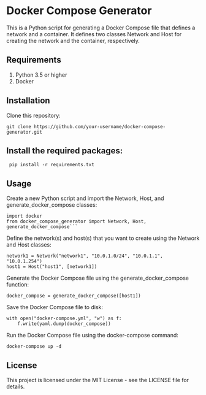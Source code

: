# Docker Compose Generator

This is a Python script for generating a Docker Compose file that defines a network and a container. It defines two classes Network and Host for creating the network and the container, respectively.

## Requirements

1. Python 3.5 or higher
2. Docker

## Installation

Clone this repository:

`git clone https://github.com/your-username/docker-compose-generator.git`

## Install the required packages:

` pip install -r requirements.txt`

## Usage
 Create a new Python script and import the Network, Host, and generate_docker_compose classes:
 
```
import docker
from docker_compose_generator import Network, Host, generate_docker_compose```
```
Define the network(s) and host(s) that you want to create using the Network and Host classes:

```
network1 = Network("network1", "10.0.1.0/24", "10.0.1.1", "10.0.1.254")
host1 = Host("host1", [network1])
```
Generate the Docker Compose file using the generate_docker_compose function:

`docker_compose = generate_docker_compose([host1])`


Save the Docker Compose file to disk:

```
with open("docker-compose.yml", "w") as f:
    f.write(yaml.dump(docker_compose))
```

Run the Docker Compose file using the docker-compose command:

`docker-compose up -d`


## License

This project is licensed under the MIT License - see the LICENSE file for details.
